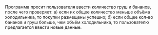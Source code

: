 Программа просит пользователя ввести количество груш и бананов, после чего проверяет:
а) если их общее количество меньше объёма холодильника, то покупки размещены успешно;
б) если общее кол-во бананов и груш больше, чем объём холодильника, то пользователю предлагается ввести новые данные.
